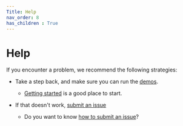 ```yaml
---
Title: Help
nav_order: 8
has_children : True
---
```


# Help

If you encounter a problem, we recommend the following strategies:

- Take a step back, and make sure you can run the [demos](../demos/demos.html).
    - [Getting started](../demos/getting_started/getting_started.html) is a good place to start.

- If that doesn't work, [submit an issue](https://github.com/Campbell-Muscle-Lab/PyMyoVent/issues/new)
    - Do you want to know [how to submit an issue](submit_an_issue.html)?
